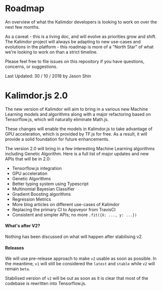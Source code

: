 # Roadmap

An overview of what the Kalimdor developers is looking to work on over the next few months.

As a caveat - this is a living doc, and will evolve as priorities grow and shift.
The Kalimdor project will always be adapting to new use-cases and evolutions
in the platform - this roadmap is more of a "North Star" of what we're looking to work on than a strict timeline.

Please feel free to file issues on this repository if you have questions, concerns, or suggestions.

Last Updated: 30 / 10 / 2018 by Jason Shin

# Kalimdor.js 2.0

The new version of Kalimdor will aim to bring in a various new Machine Learning models and algorithms along
with a major refactoring based on Tensorflow.js, which will naturally eliminate Math.js.

These changes will enable the models in Kalimdor.js to take advantage of GPU acceleration, which is
provided by TF.js for free. As a result, it will provide a solid foundation for future enhancements.

The version 2.0 will bring in a few interesting Machine Learning algorithms including Genetic Algorithm. Here
is a full list of major updates and new APIs that will be in 2.0:

- Tensorflow.js integration
- GPU acceleration
- Genetic Algorithms
- Better typing system using Typescript
- Multinomial Bayesian Classifier
- Gradient Boosting algorithms
- Regression Metrics
- More blog articles on different use-cases of Kalimdor
- Replacing the primary CI to Appveyor from TravisCI
- Consistent and simpler APIs; no more `.fit({X: ..., y: ...})`

#### What's after V2?

Nothing has been discussed on what will happen after stabilising v2.

#### Releases

We will use pre-release approach to make `v2` usable as soon as possible. In the meantime, `v1` will
still be considered the `latest` and `stable` while `v2` will remain `beta`.

Stabilised version of `v2` will be out as soon as it is clear that most of the codebase is rewritten
into Tensorflow.js.

